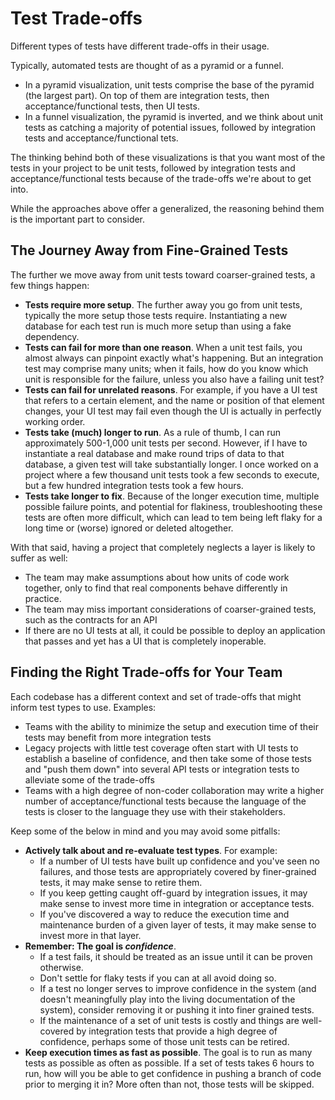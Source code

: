 # Test Trade-offs

Different types of tests have different trade-offs in their usage.

Typically, automated tests are thought of as a pyramid or a funnel.

* In a pyramid visualization, unit tests comprise the base of the pyramid (the largest part). On top of them are integration tests, then acceptance/functional tests, then UI tests.
* In a funnel visualization, the pyramid is inverted, and we think about unit tests as catching a majority of potential issues, followed by integration tests and acceptance/functional tets.

The thinking behind both of these visualizations is that you want most of the tests in your project to be unit tests, followed by integration tests and acceptance/functional tests because of the trade-offs we're about to get into.

While the approaches above offer a generalized, the reasoning behind them is the important part to consider.

## The Journey Away from Fine-Grained Tests

The further we move away from unit tests toward coarser-grained tests, a few things happen:

* **Tests require more setup**. The further away you go from unit tests, typically the more setup those tests require. Instantiating a new database for each test run is much more setup than using a fake dependency.
* **Tests can fail for more than one reason**. When a unit test fails, you almost always can pinpoint exactly what's happening. But an integration test may comprise many units; when it fails, how do you know which unit is responsible for the failure, unless you also have a failing unit test?
* **Tests can fail for unrelated reasons**. For example, if you have a UI test that refers to a certain element, and the name or position of that element changes, your UI test may fail even though the UI is actually in perfectly working order.
* **Tests take (much) longer to run**. As a rule of thumb, I can run approximately 500-1,000 unit tests per second. However, if I have to instantiate a real database and make round trips of data to that database, a given test will take substantially longer. I once worked on a project where a few thousand unit tests took a few seconds to execute, but a few hundred integration tests took a few hours.
* **Tests take longer to fix**. Because of the longer execution time, multiple possible failure points, and potential for flakiness, troubleshooting these tests are often more difficult, which can lead to tem being left flaky for a long time or (worse) ignored or deleted altogether.

With that said, having a project that completely neglects a layer is likely to suffer as well:

* The team may make assumptions about how units of code work together, only to find that real components behave differently in practice.
* The team may miss important considerations of coarser-grained tests, such as the contracts for an API
* If there are no UI tests at all, it could be possible to deploy an application that passes and yet has a UI that is completely inoperable.

## Finding the Right Trade-offs for Your Team

Each codebase has a different context and set of trade-offs that might inform test types to use. Examples:

* Teams with the ability to minimize the setup and execution time of their tests may benefit from more integration tests
* Legacy projects with little test coverage often start with UI tests to establish a baseline of confidence, and then take some of those tests and "push them down" into several API tests or integration tests to alleviate some of the trade-offs
* Teams with a high degree of non-coder collaboration may write a higher number of acceptance/functional tests because the language of the tests is closer to the language they use with their stakeholders.

Keep some of the below in mind and you may avoid some pitfalls:

* **Actively talk about and re-evaluate test types**. For example:
  * If a number of UI tests have built up confidence and you've seen no failures, and those tests are appropriately covered by finer-grained tests, it may make sense to retire them.
  * If you keep getting caught off-guard by integration issues, it may make sense to invest more time in integration or acceptance tests.
  * If you've discovered a way to reduce the execution time and maintenance burden of a given layer of tests, it may make sense to invest more in that layer.
* **Remember: The goal is _confidence_**.
  * If a test fails, it should be treated as an issue until it can be proven otherwise.
  * Don't settle for flaky tests if you can at all avoid doing so.
  * If a test no longer serves to improve confidence in the system (and doesn't meaningfully play into the living documentation of the system), consider removing it or pushing it into finer grained tests.
  * If the maintenance of a set of unit tests is costly and things are well-covered by integration tests that provide a high degree of confidence, perhaps some of those unit tests can be retired.
* **Keep execution times as fast as possible**. The goal is to run as many tests as possible as often as possible. If a set of tests takes 6 hours to run, how will you be able to get confidence in pushing a branch of code prior to merging it in? More often than not, those tests will be skipped.
